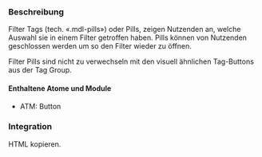 ### Beschreibung

Filter Tags (tech. «.mdl-pills») oder Pills, zeigen Nutzenden an, welche Auswahl sie in einem Filter getroffen haben. Pills können von Nutzenden geschlossen werden um so den Filter wieder zu öffnen. 

Filter Pills sind nicht zu verwechseln mit den visuell ähnlichen Tag-Buttons aus der Tag Group.

#### Enthaltene Atome und Module
* ATM: Button


### Integration

HTML kopieren.
